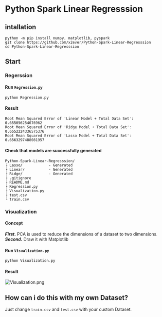# Python Spark Linear Regresssion 

## intallation

```
python -m pip install numpy, matplotlib, pyspark
git clone https://github.com/x2ever/Python-Spark-Linear-Regresssion
cd Python-Spark-Linear-Regresssion
```

## Start

### Regerssion

#### Run `Regression.py`
```
python Regression.py
```
#### Result
```
Root Mean Squared Error of 'Linear Model + Total Data Set': 0.655056254076962
Root Mean Squared Error of 'Ridge Model + Total Data Set': 0.6552224336575376
Root Mean Squared Error of 'Lasso Model + Total Data Set': 0.6563297488081957
```
#### Check that models are successfully generated
```
Python-Spark-Linear-Regresssion/
├ Lasso/            - Generated
├ Linear/           - Generated
├ Ridge/            - Generated
├ .gitignore
├ README.md
├ Regression.py
├ Visualization.py
├ test.csv
└ train.csv
```

### Visualization

#### Concept

***First.*** PCA is used to reduce the dimensions of a dataset to two dimensions.
***Second.*** Draw it with Matplotlib

#### Run `Visualization.py`
```
python Visualization.py
```

#### Result

![Visualization.png](./assset/image/Visualization.png)

## How can i do this with my own Dataset?

Just change `train.csv` and `test.csv` with your custom Dataset.


